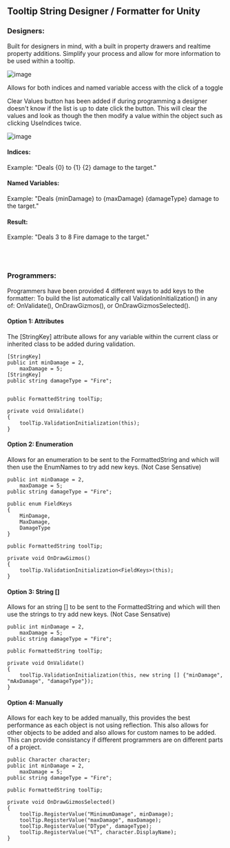 ## Tooltip String Designer / Formatter for Unity

### Designers:

Built for designers in mind, with a built in property drawers and realtime property additions. Simplify your process and allow for more information to be used within a tooltip.

![image](https://github.com/JBWD/Unity-Tooltip-FormattedText/assets/35278058/513a4912-9514-4fad-a70b-b4358c83f2d7)


Allows for both indices and named variable access with the click of a toggle

Clear Values button has been added if during programming a designer doesn't know if the list is up to date click the button. This will clear the values and look as though the  then modify a value within the object such as clicking UseIndices twice.

![image](https://github.com/JBWD/Unity-Tooltip-FormattedText/assets/35278058/70547305-1116-4880-8f99-fa31e706fa00)


#### Indices:

Example: "Deals {0} to {1} {2} damage to the target."

#### Named Variables:

Example: "Deals {minDamage} to {maxDamage} {damageType} damage to the target."

#### Result:

Example:  "Deals 3 to 8 Fire damage to the target."


<br><br>

### Programmers:

Programmers have been provided 4 different ways to add keys to the formatter:
To build the list automatically call ValidationInitialization() in any of: OnValidate(), OnDrawGizmos(), or OnDrawGizmosSelected().

#### Option 1: Attributes

The [StringKey] attribute allows for any variable within the current class or inherited class to be added during validation.

```
[StringKey]
public int minDamage = 2,
    maxDamage = 5;
[StringKey]
public string damageType = "Fire";


public FormattedString toolTip;
     
private void OnValidate()
{         
    toolTip.ValidationInitialization(this);
}
```

#### Option 2: Enumeration

Allows for an enumeration to be sent to the FormattedString and which will then use the EnumNames to try add new keys. (Not Case Sensative)

```
public int minDamage = 2,
    maxDamage = 5;
public string damageType = "Fire";

public enum FieldKeys
{
    MinDamage,
    MaxDamage,
    DamageType
}

public FormattedString toolTip;
     
private void OnDrawGizmos()
{         
    toolTip.ValidationInitialization<FieldKeys>(this);
}
```


#### Option 3: String []

Allows for an string [] to be sent to the FormattedString and which will then use the strings to try add new keys. (Not Case Sensative)

```
public int minDamage = 2,
    maxDamage = 5;
public string damageType = "Fire";

public FormattedString toolTip;
     
private void OnValidate()
{         
    toolTip.ValidationInitialization(this, new string [] {"minDamage", "mAxDamage", "damageType"});
}
```

#### Option 4: Manually

Allows for each key to be added manually, this provides the best performance as each object is not using reflection. This also allows for other objects to be added and
also allows for custom names to be added. This can provide consistancy if different programmers are on different parts of a project.

```
public Character character;
public int minDamage = 2,
    maxDamage = 5;
public string damageType = "Fire";

public FormattedString toolTip;
     
private void OnDrawGizmosSelected()
{         
    toolTip.RegisterValue("MinimumDamage", minDamage);
    toolTip.RegisterValue("maxDamage", maxDamage);
    toolTip.RegisterValue("DType", damageType);
    toolTip.RegisterValue("%T", character.DisplayName);
}
```











